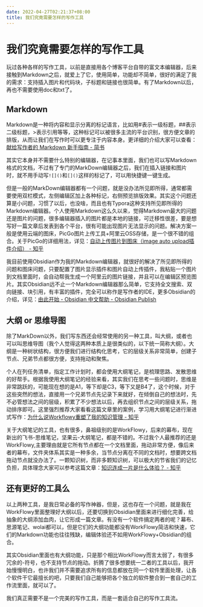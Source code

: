 ```yaml
---
date: 2022-04-27T02:21:37+08:00
title: 我们究竟需要怎样的写作工具
---
```


# 我们究竟需要怎样的写作工具

玩过各种各样的写作工具，以前是直接用各个博客平台自带的富文本编辑器，后来接触到Markdown之后，就爱上了它，使用简单，功能却不简单，很好的满足了我的需求：支持插入图片和代码块，子标题和链接也很简单。有了Markdown以后，再也不需要使用doc和txt了。

## Markdown

Markdown是一种将内容和显示分离的标记语言，比如用#表示一级标题，##表示二级标题，>表示引用等等，这种标记可以被很多主流的平台识别，很方便文章的排版，从而让我们在写作时可以更专注于内容本身。更详细的介绍大家可以查看：[献给写作者的 Markdown 新手指南 - 简书](https://www.jianshu.com/p/q81RER)

其实它本身并不需要什么特别的编辑器，在记事本里面，我们也可以写Markdown格式的文档，不过有了专门的MarkDown编辑器之后，我们在插入链接和图片时，就不用手动写`![]()`和`[]()`这样的标记了，可以用快捷键一键生成。

但是一般的MarkDown编辑器都有一个问题，就是没办法所见即所得，通常都需要使用双栏模式，左侧编辑区加上各种标记，右侧预览排版效果。其实这个问题还算是小问题，习惯了以后，也没啥，而且也有Typora这种支持所见即所得的Markdown编辑器。个人使用Markdown这么久以来，觉得Markdown最大的问题还是图片的问题，很多编辑器插入的图片都是本地的链接，可迁移性很差，要是想写好一篇文章后发表到各个平台，很有可能出现图片无法显示的问题。解决方案一般是使用云端的图床，PicGo图片上传工具+阿里云OSS存储，是一个很不错的组合。关于PicGo的详细用法，详见：[自动上传图片到图床（image auto upload插件介绍） - 知乎](https://zhuanlan.zhihu.com/p/367078175)

我目前使用Obsidian作为我的Markdown编辑器，就很好的解决了所见即所得的问题和图床问题，只要配置了图片显示插件和图片自动上传插件，我粘贴一个图片到文档里面时，会自动帮我生成一个阿里云的图片链接，并且可以在编辑区预览图片。其实Obsidian远不止一个Markdown编辑器那么简单，它支持全文搜索、双向链接、块引用，有丰富的插件，完全可以称作是写作者的IDE，更多Obsidian的介绍，详见：[由此开始 - Obsidian 中文帮助 - Obsidian Publish](https://publish.obsidian.md/help-zh/%E7%94%B1%E6%AD%A4%E5%BC%80%E5%A7%8B)

## 大纲 or 思维导图

除了MarkDown以外，我们写东西还会经常使用的另一种工具，叫大纲，或者也可以叫思维导图（我个人觉得这两种本质上是很类似的，以下统一简称大纲）。大纲是一种树状结构，很方便我们进行结构化思考，它的层级关系非常简单，创建子节点、兄弟节点都很方便，支持拖动和聚焦。

个人在列任务清单，指定工作计划时，都会使用大纲笔记，是梳理思路、发散思维的好帮手。根据我使用大纲笔记的经验来看，其实我们在思考一些问题时，思维是非常跳跃的，可能现在想的是A1，等下却是C3，等下又是B4了，这个时候，对于这些突然的想法，直接用一个兄弟节点先记录下来就好，在倾倒自己的想法时，先不必管想法之间的层级，积累了不少想法以后，再去组织节点之间的层级关系，拖动排序即可。这里强烈推荐大家看看这篇文章里的案例，学习用大纲笔记进行渐进式写作：[为什么说Workflowy重塑了我的知识管理 - 知乎](https://zhuanlan.zhihu.com/p/109388901)

关于大纲笔记的工具，也有很多，鼻祖级别的是WorkFlowy，后来的幕布，现在新出的飞书-思维笔记，坚果云-大纲笔记，都是不错的。不过我个人最推荐的还是WorkFlowy,主要理由就是它所有节点都在一个文档里面，拖动非常方便，像后来者的幕布，文件夹体系其实是一种多余，当节点分离在不同的文档时，想要跨文档拖动节点就没办法了。一颗知识树，而非多颗知识树，可以极大的节省我们的记忆负担，具体理念大家可以参考这篇文章：[知识连成一片是什么体验？ - 知乎](https://zhuanlan.zhihu.com/p/40029729)


## 还有更好的工具么

以上两种工具，是我日常必备的写作神器，但是，这也存在一个问题，就是我在WorkFlowy里面整理好大纲以后，还要切换到Obsidian里面来进行细化完善，给抽象的大纲添加血肉，让它形成一篇文章。有没有一个软件搞定两者的呢？幕布、思源笔记、wolai都可以，但是它们的大纲功能都没有WorkFlowy简洁和快速，它们的Markdown功能也往往残缺，编辑体验还不如用WorkFlowy+Obsidian的组合。

其实Obsidian里面也有大纲功能，只是那个相比WorkFlowy而言太弱了，有很多冗余的-符号，也不支持节点的拖动。折腾了很多想要统一二者的工具以后，我开始慢慢明白，也许我们并不需要追求所有的信息都放在同一个软件里面处理，让各个软件干它最擅长的吧，只要我们自己能够把各个独立的软件整合到一套自己的工作流里面，就可以了。

我们真正需要不是一个完美的写作工具，而是一套适合自己的写作工具流。